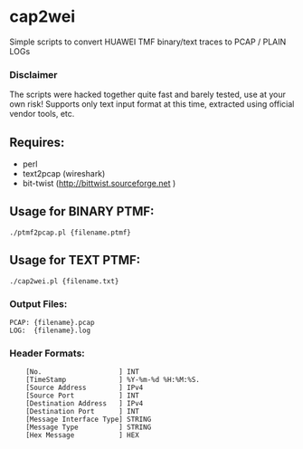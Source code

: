 cap2wei
=======

Simple scripts to convert HUAWEI TMF binary/text traces to PCAP / PLAIN LOGs

### Disclaimer
The scripts were hacked together quite fast and barely tested, use at your own risk!
Supports only text input format at this time, extracted using official vendor tools, etc.


## Requires:

- perl
- text2pcap (wireshark)
- bit-twist (http://bittwist.sourceforge.net )

## Usage for BINARY PTMF:
```
./ptmf2pcap.pl {filename.ptmf}
```

## Usage for TEXT PTMF:
```
./cap2wei.pl {filename.txt}
```


### Output Files:
```
PCAP: {filename}.pcap
LOG:  {filename}.log
```

### Header Formats:
```
 	[No.                   ] INT
 	[TimeStamp             ] %Y-%m-%d %H:%M:%S.
 	[Source Address        ] IPv4
 	[Source Port           ] INT
 	[Destination Address   ] IPv4
 	[Destination Port      ] INT
 	[Message Interface Type] STRING
 	[Message Type          ] STRING
 	[Hex Message           ] HEX
```
